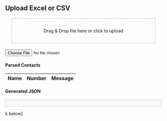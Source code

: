 <!DOCTYPE html>
<html lang="en">
<head>
  <meta charset="UTF-8">
  <title>Excel Upload & Parse</title>
  <script src="https://cdnjs.cloudflare.com/ajax/libs/xlsx/0.18.5/xlsx.full.min.js"></script>
  <link href="https://cdn.jsdelivr.net/npm/bootstrap@5.3.0/dist/css/bootstrap.min.css" rel="stylesheet">
  <style>
    .drop-zone {
      border: 2px dashed #ccc;
      padding: 30px;
      text-align: center;
      margin: 20px;
      cursor: pointer;
    }
  </style>
</head>
<body class="p-4">
  <h2>Upload Excel or CSV</h2>

  <div id="drop-zone" class="drop-zone">Drag & Drop file here or click to upload</div>
  <input type="file" id="file-input" accept=".xlsx,.csv" class="form-control mt-2" />

  <h4 class="mt-4">Parsed Contacts</h4>
  <table class="table table-bordered mt-2" id="preview-table">
    <thead>
      <tr><th>Name</th><th>Number</th><th>Message</th></tr>
    </thead>
    <tbody></tbody>
  </table>

  <h4>Generated JSON</h4>
  <pre id="json-output" style="background:#f8f8f8; padding:10px; border:1px solid #ccc;"></pre>
k below]

